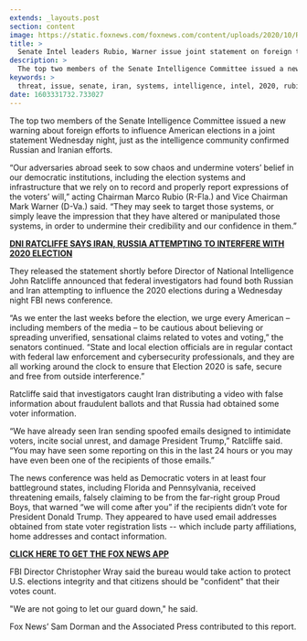 ```yaml
--- 
extends: _layouts.post 
section: content 
image: https://static.foxnews.com/foxnews.com/content/uploads/2020/10/Rubio-Warner-FOX-AP.jpg 
title: > 
  Senate Intel leaders Rubio, Warner issue joint statement on foreign threat to US elections 
description: > 
  The top two members of the Senate Intelligence Committee issued a new warning about foreign efforts to influence American elections in a joint statement Wednesday night, just as the intelligence community confirmed Russian and Iranian efforts.“We have already seen Iran sending spoofed emails designed to intimidate voters, incite social unrest, and damage President Trump,” Ratcliffe said.They appeared to have used email addresses obtained from state voter registration lists -- which include party affiliations, home addresses and contact information."We are not going to let our guard down," he said.Fox News’ Sam Dorman and the Associated Press contributed to this report. 
keywords: > 
  threat, issue, senate, iran, systems, intelligence, intel, 2020, rubio, election, votes, statement, voters, ratcliffe, elections, foreign, leaders, joint, warner, including 
date: 1603331732.733027 
--- 
```

<div><p class="speakable">The top two members of the Senate Intelligence Committee issued a new warning about foreign efforts to influence American elections in a joint statement Wednesday night, just as the intelligence community confirmed Russian and Iranian efforts.</p><p class="ad gam"></p><p class="ad gam"></p><p class="ad gam"></p><p class="speakable">&#8220;Our adversaries abroad seek to sow chaos and undermine voters&#8217; belief in our democratic institutions, including the election systems and infrastructure that we rely on to record and properly report expressions of the voters&#8217; will,&#8221; acting Chairman Marco Rubio (R-Fla.) and Vice Chairman Mark Warner (D-Va.) said. &#8220;They may seek to target those systems, or simply leave the impression that they have altered or manipulated those systems, in order to undermine their credibility and our confidence in them.&#8221;</p><p><strong><a href="https://www.foxnews.com/politics/fbi-holding-press-conference-on-election-security" target="_blank">DNI RATCLIFFE SAYS IRAN, RUSSIA ATTEMPTING TO INTERFERE WITH 2020 ELECTION</a></strong></p><p>They released the statement shortly before Director of National Intelligence John Ratcliffe announced that federal investigators had found both Russian and Iran attempting to influence the 2020 elections during a Wednesday night FBI news conference.</p><p class="ad gam"></p><p>&#8220;As we enter the last weeks before the election, we urge every American &#8211; including members of the media &#8211; to be cautious about believing or spreading unverified, sensational claims related to votes and voting,&#8221; the senators continued. &#8220;State and local election officials are in regular contact with federal law enforcement and cybersecurity professionals, and they are all working around the clock to ensure that Election 2020 is safe, secure and free from outside interference.&#8221;</p><p class="ad gam"></p><p>Ratcliffe said that investigators caught Iran distributing a video with false information about fraudulent ballots and that Russia had obtained some voter information.</p><p>&#8220;We have already seen Iran sending spoofed emails designed to intimidate voters, incite social unrest, and damage President Trump,&#8221; Ratcliffe said. &#8220;You may have seen some reporting on this in the last 24 hours or you may have even been one of the recipients of those emails.&#8221;</p><p class="ad gam"></p><p>The news conference was held as Democratic voters in at least four battleground states, including Florida and Pennsylvania, received threatening emails, falsely claiming to be from the far-right group Proud Boys, that warned &#8220;we will come after you&#8221; if the recipients didn&#8217;t vote for President Donald Trump. They appeared to have used email addresses obtained from state voter registration lists -- which include party affiliations, home addresses and contact information.</p><p class="ad gam"></p><p><strong><a href="https://www.foxnews.com/apps-products?pid=AppArticleLink" target="_blank">CLICK HERE TO GET THE FOX NEWS APP</a></strong></p><p class="ad gam"></p><p>FBI Director Christopher Wray said the bureau would take action to protect U.S. elections integrity and that citizens should be "confident" that their votes count.</p><p class="ad gam"></p><p>"We are not going to let our guard down," he said.</p><p>Fox News&#8217; Sam Dorman and the Associated Press contributed to this report.</p></div>
